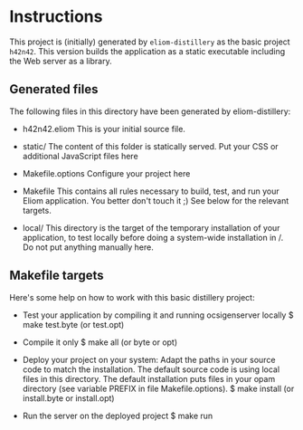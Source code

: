 Instructions
============

This project is (initially) generated by `eliom-distillery` as the basic
project `h42n42`. This version builds the application as a static
executable including the Web server as a library.

Generated files
---------------

The following files in this directory have been generated by
eliom-distillery:

 - h42n42.eliom
   This is your initial source file.

 - static/
   The content of this folder is statically served. Put your CSS or
   additional JavaScript files here

 - Makefile.options
   Configure your project here

 - Makefile
   This contains all rules necessary to build, test, and run your
   Eliom application. You better don't touch it ;) See below for the
   relevant targets.

 - local/
   This directory is the target of the temporary installation of
   your application, to test locally before doing a system-wide
   installation in /. Do not put anything manually here.


Makefile targets
----------------

Here's some help on how to work with this basic distillery project:

 - Test your application by compiling it and running ocsigenserver locally
     $ make test.byte (or test.opt)

 - Compile it only
     $ make all (or byte or opt)

 - Deploy your project on your system:
   Adapt the paths in your source code to match the installation.
   The default source code is using local files in this directory.
   The default installation puts files in your opam directory
   (see variable PREFIX in file Makefile.options).
     $ make install (or install.byte or install.opt)

 - Run the server on the deployed project
     $ make run
